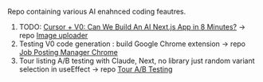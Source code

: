 Repo containing various AI enahnced coding feautres. 

1. TODO: [Cursor + V0: Can We Build An AI Next.js App in 8 Minutes?](https://www.youtube.com/watch?v=zyqwt65NIgs) -> repo [Image uploader](./image-uploader)
2. Testing V0 code generation : build Google Chrome extension -> repo [Job Posting Manager Chrome](./job-posting-manager-chrome)
3. Tour listing A/B testing with Claude, Next, no library just random variant selection in useEffect -> repo [Tour A/B Testing](./tour-ab-testing)

